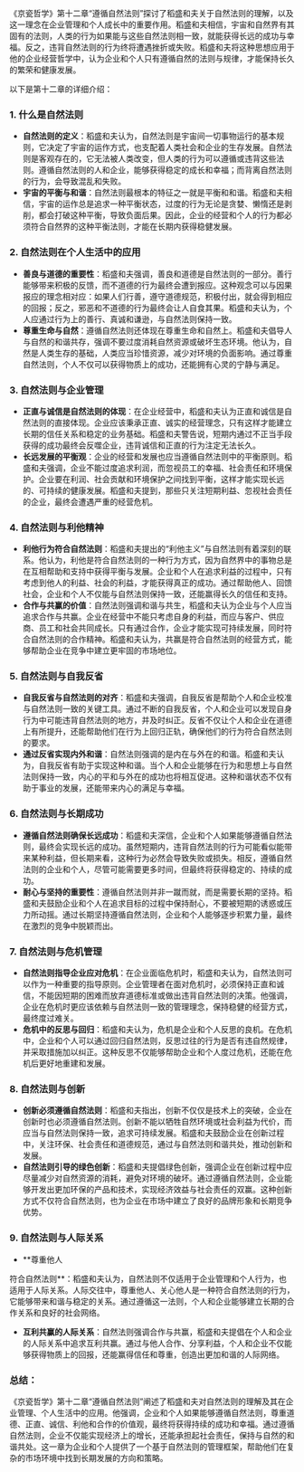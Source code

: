 《京瓷哲学》第十二章“遵循自然法则”探讨了稻盛和夫关于自然法则的理解，以及这一理念在企业管理和个人成长中的重要作用。稻盛和夫相信，宇宙和自然界有其固有的法则，人类的行为如果能与这些自然法则相一致，就能获得长远的成功与幸福。反之，违背自然法则的行为终将遭遇挫折或失败。稻盛和夫将这种思想应用于他的企业经营哲学中，认为企业和个人只有遵循自然的法则与规律，才能保持长久的繁荣和健康发展。

以下是第十二章的详细介绍：

### 1. **什么是自然法则**
   - **自然法则的定义**：稻盛和夫认为，自然法则是宇宙间一切事物运行的基本规则，它决定了宇宙的运作方式，也支配着人类社会和企业的生存发展。自然法则是客观存在的，它无法被人类改变，但人类的行为可以遵循或违背这些法则。遵循自然法则的人和企业，能够获得稳定的成长和幸福；而背离自然法则的行为，会导致混乱和失败。
   - **宇宙的平衡与和谐**：自然法则最根本的特征之一就是平衡和和谐。稻盛和夫相信，宇宙的运作总是追求一种平衡状态，过度的行为无论是贪婪、懒惰还是剥削，都会打破这种平衡，导致负面后果。因此，企业的经营和个人的行为都必须符合自然界的这种平衡法则，才能在长期内获得稳健发展。

### 2. **自然法则在个人生活中的应用**
   - **善良与道德的重要性**：稻盛和夫强调，善良和道德是自然法则的一部分。善行能够带来积极的反馈，而不道德的行为最终会遭到报应。这种观念可以与因果报应的理念相对应：如果人们行善，遵守道德规范，积极付出，就会得到相应的回报；反之，邪恶和不道德的行为最终会让人自食其果。稻盛和夫认为，个人应通过行为上的善行、真诚和谦逊，与自然法则保持一致。
   - **尊重生命与自然**：遵循自然法则还体现在尊重生命和自然上。稻盛和夫倡导人与自然的和谐共存，强调不要过度消耗自然资源或破坏生态环境。他认为，自然是人类生存的基础，人类应当珍惜资源，减少对环境的负面影响。通过尊重自然法则，个人不仅可以获得物质上的成功，还能拥有心灵的宁静与满足。

### 3. **自然法则与企业管理**
   - **正直与诚信是自然法则的体现**：在企业经营中，稻盛和夫认为正直和诚信是自然法则的直接体现。企业应该秉承正直、诚实的经营理念，只有这样才能建立长期的信任关系和稳定的业务基础。稻盛和夫警告说，短期内通过不正当手段获得的成功最终会反噬企业，违背诚信和正直的行为注定无法长久。
   - **长远发展的平衡观**：企业的经营和发展也应当遵循自然法则中的平衡原则。稻盛和夫强调，企业不能过度追求利润，而忽视员工的幸福、社会责任和环境保护。企业要在利润、社会贡献和环境保护之间找到平衡，这样才能实现长远的、可持续的健康发展。稻盛和夫提到，那些只关注短期利益、忽视社会责任的企业，最终会遭遇严重的经营危机。

### 4. **自然法则与利他精神**
   - **利他行为符合自然法则**：稻盛和夫提出的“利他主义”与自然法则有着深刻的联系。他认为，利他是符合自然法则的一种行为方式，因为自然界中的事物总是在互相帮助和支持中获得平衡与发展。企业和个人在追求利益的过程中，只有考虑到他人的利益、社会的利益，才能获得真正的成功。通过帮助他人、回馈社会，企业和个人不仅能与自然法则保持一致，还能赢得长久的信任和支持。
   - **合作与共赢的价值**：自然法则强调和谐与共生，稻盛和夫认为企业与个人应当追求合作与共赢。企业在经营中不能只考虑自身的利益，而应与客户、供应商、员工和社会共同成长。只有通过合作，企业才能实现可持续发展，同时符合自然法则的合作精神。稻盛和夫认为，共赢是符合自然法则的经营方式，能够帮助企业在竞争中建立更牢固的市场地位。

### 5. **自然法则与自我反省**
   - **自我反省与自然法则的对齐**：稻盛和夫强调，自我反省是帮助个人和企业校准与自然法则一致的关键工具。通过不断的自我反省，个人和企业可以发现自身行为中可能违背自然法则的地方，并及时纠正。反省不仅让个人和企业在道德上有所提升，还能帮助他们在行为上回归正轨，确保他们的行为符合自然法则的要求。
   - **通过反省实现内外和谐**：自然法则强调的是内在与外在的和谐。稻盛和夫认为，自我反省有助于实现这种和谐。当个人和企业能够在行为和思想上与自然法则保持一致，内心的平和与外在的成功也将相互促进。这种和谐状态不仅有助于事业的发展，还能带来内心的满足与幸福。

### 6. **自然法则与长期成功**
   - **遵循自然法则确保长远成功**：稻盛和夫深信，企业和个人如果能够遵循自然法则，最终会实现长远的成功。虽然短期内，违背自然法则的行为可能看似能带来某种利益，但长期来看，这种行为必然会导致失败或损失。相反，遵循自然法则的企业和个人，尽管可能需要更多时间，但最终将获得稳定的、持续的成功。
   - **耐心与坚持的重要性**：遵循自然法则并非一蹴而就，而是需要长期的坚持。稻盛和夫鼓励企业和个人在追求目标的过程中保持耐心，不要被短期的诱惑或压力所动摇。通过长期坚持遵循自然法则，企业和个人能够逐步积累力量，最终在激烈的竞争中脱颖而出。

### 7. **自然法则与危机管理**
   - **自然法则指导企业应对危机**：在企业面临危机时，稻盛和夫认为，自然法则可以作为一种重要的指导原则。企业管理者在面对危机时，必须保持正直和诚信，不能因短期的困难而放弃道德标准或做出违背自然法则的决策。他强调，企业在危机时更应该依赖与自然法则一致的管理理念，保持稳健的经营方式，最终度过难关。
   - **危机中的反思与回归**：稻盛和夫认为，危机是企业和个人反思的良机。在危机中，企业和个人可以通过回归自然法则，反思过往的行为是否有违自然规律，并采取措施加以纠正。这种反思不仅能够帮助企业和个人度过危机，还能在危机后更好地重建和发展。

### 8. **自然法则与创新**
   - **创新必须遵循自然法则**：稻盛和夫指出，创新不仅仅是技术上的突破，企业在创新时也必须遵循自然法则。创新不能以牺牲自然环境或社会利益为代价，而应当与自然法则保持一致，追求可持续发展。稻盛和夫鼓励企业在创新过程中，关注环保、社会责任和道德规范，通过与自然法则和谐共处，推动创新和发展。
   - **自然法则引导的绿色创新**：稻盛和夫提倡绿色创新，强调企业在创新过程中应尽量减少对自然资源的消耗，避免对环境的破坏。通过遵循自然法则，企业能够开发出更加环保的产品和技术，实现经济效益与社会责任的双赢。这种创新方式不仅符合自然法则，也为企业在市场中建立了良好的品牌形象和长期竞争优势。

### 9. **自然法则与人际关系**
   - **尊重他人

符合自然法则**：稻盛和夫认为，自然法则不仅适用于企业管理和个人行为，也适用于人际关系。人际交往中，尊重他人、关心他人是一种符合自然法则的行为，它能够带来和谐与稳定的关系。通过遵循这一法则，个人和企业能够建立长期的合作关系和良好的社会网络。
   - **互利共赢的人际关系**：自然法则强调合作与共赢，稻盛和夫提倡在个人和企业的人际关系中追求互利共赢。通过与他人合作、分享利益，个人和企业不仅能够获得物质上的回报，还能赢得信任和尊重，创造出更加和谐的人际网络。

### 总结：
《京瓷哲学》第十二章“遵循自然法则”阐述了稻盛和夫对自然法则的理解及其在企业管理、个人生活中的应用。他强调，企业和个人如果能够遵循自然法则，尊重道德、正直、诚信、利他和合作的价值观，最终将获得持续的成功和幸福。通过遵循自然法则，企业不仅能实现经济上的增长，还能承担起社会责任，保持与自然的和谐共处。这一章为企业和个人提供了一个基于自然法则的管理框架，帮助他们在复杂的市场环境中找到长期发展的方向和策略。